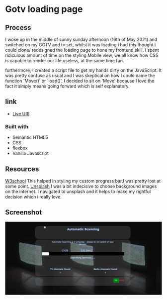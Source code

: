 # Gotv loading page

## Process

I woke up in the middle of sunny sunday afternoon (16th of May 2021) and switched on my GOTV and tv set, whilst it was loading i had this thought i could clone/ redesigned the loading page to hone my frontend skill. I spent ridiculous amount of time on the styling Mobile view, we all know how CSS is capable to render our life useless, at the same time fun.

furthermore, I created a script file to get my hands dirty on the JavaScript. It was pretty confuse as usual and I was skeptical on how I could name the function 'Move()' or 'load()', I decided to sit on 'Move' because I love the fact it simply means going forward which is self explanatory.

## link

- [Live URl](https://brymmobaggins.github.io/gotv-loading-page/)

### Built with
  
- Semantic HTML5
- CSS
- flexbox
- Vanilla Javascript
  
## Resources

[W3school](https://www.w3school.com) This helped in styling my custom progress bar,I was pretty lost at some point.
[Unsplash](https://www.unsplash.com) I was a bit indecisive to choose background images on the internet. I navigated to unsplash and it helps to make my rightful decision which i really love.

## Screenshot

![Project screenshot!](./img/gotvProjects_screenshot.png)
